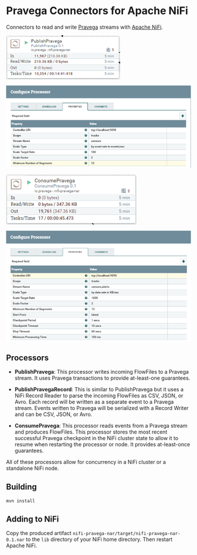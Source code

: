 # Pravega Connectors for Apache NiFi

Connectors to read and write [Pravega](http://pravega.io/) streams with [Apache NiFi](https://nifi.apache.org/).

![PublishPravega-Overview](images/PublishPravega-Overview.png)

![PublishPravega-Configure](images/PublishPravega-Configure.png)

![ConsumePravega-Overview](images/ConsumePravega-Overview.png)

![ConsumePravega-Configure](images/ConsumePravega-Configure.png)


## Processors

  - **PublishPravega**: This processor writes incoming FlowFiles to a Pravega stream.
    It uses Pravega transactions to provide at-least-one guarantees.
    
  - **PublishPravegaRecord**: This is similar to PublishPravega but it uses a NiFi Record Reader to parse the incoming
    FlowFiles as CSV, JSON, or Avro. Each record will be written as a separate event to a Pravega stream.
    Events written to Pravega will be serialized with a Record Writer and can be CSV, JSON, or Avro.

  - **ConsumePravega**: This processor reads events from a Pravega stream and produces FlowFiles.
    This processor stores the most recent successful Pravega checkpoint in the NiFi cluster state
    to allow it to resume when restarting the processor or node.
    It provides at-least-once guarantees.

All of these processors allow for concurrency in a NiFi cluster or a standalone NiFi node.


## Building

```
mvn install
```

## Adding to NiFi

Copy the produced artifact `nifi-pravega-nar/target/nifi-pravega-nar-0.1.nar` to the `lib` directory of your NiFi home directory. 
Then restart Apache NiFi.

